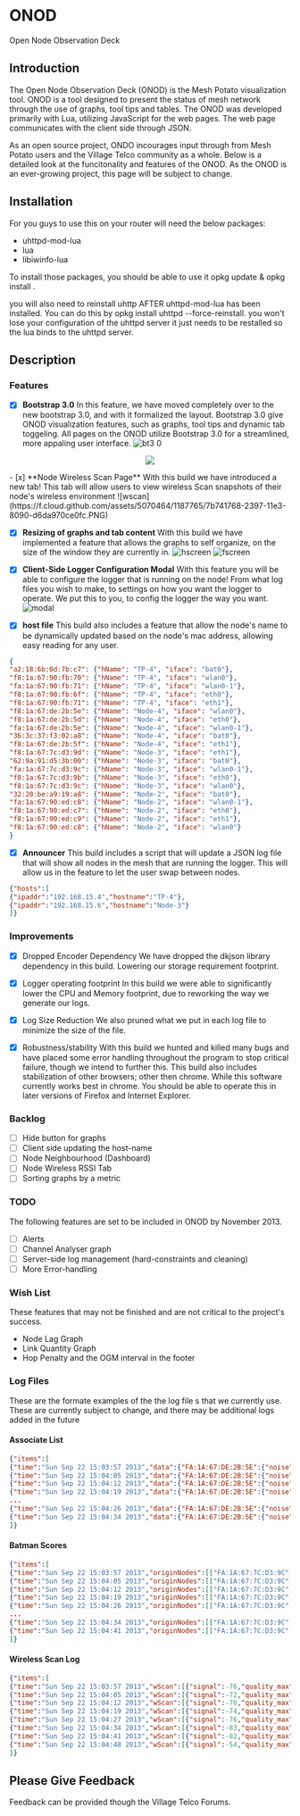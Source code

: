 ONOD
====

Open Node Observation Deck

## Introduction

The Open Node Observation Deck (ONOD) is the Mesh Potato visualization tool. ONOD is a tool designed to present the status of mesh network through the use of graphs, tool tips and tables. The ONOD was developed primarily with Lua, utilizing JavaScript for the web pages. The web page communicates with the client side through JSON.

As an open source project, ONDO incourages input through from Mesh Potato users and the Village Telco community as a whole. Below is a detailed look at the funcitonality and features of the ONOD. As the ONOD is an ever-growing project, this page will be subject to change.

## Installation 
For you guys to use this on your router will need the below packages: 

* uhttpd-mod-lua
* lua
* libiwinfo-lua

To install those packages, you should be able to use it opkg update & opkg install <required-package>.

you will also need to reinstall uhttp AFTER uhttpd-mod-lua has been installed. 
You can do this by opkg install uhttpd --force-reinstall. you won't lose your configuration of the uhttpd server
it just needs to be restalled so the lua binds to the uhttpd server. 

## Description

### Features
 
- [x] **Bootstrap 3.0**
In this feature, we have moved completely over to the new bootstrap 3.0, and with it formalized the layout. Bootstrap 3.0 give ONOD visualization features, such as graphs, tool tips and dynamic tab toggeling. All pages on the ONOD utilize Bootstrap 3.0 for a streamlined, more appaling user interface.
![bt3 0](https://f.cloud.github.com/assets/5070464/1187716/89906304-2394-11e3-8d4b-41dca1158303.PNG)
<p align="center">
 <img src="https://f.cloud.github.com/assets/5070464/1187771/1c402308-2398-11e3-9c60-0fb8233c8392.PNG"/>
</p>
- [x] **Node Wireless Scan Page**
With this build we have introduced a new tab! This tab will allow users to view wireless Scan snapshots of their node's wireless environment
![wscan](https://f.cloud.github.com/assets/5070464/1187765/7b741768-2397-11e3-8090-d6da970ce0fc.PNG)

- [x] **Resizing of graphs and tab content**
With this build we have implemented a feature that allows the graphs to self organize, on the size of the window they are currently in.
![hscreen](https://f.cloud.github.com/assets/5070464/1187770/f7d88c80-2397-11e3-8a19-78a43711d5ab.PNG)
![fscreen](https://f.cloud.github.com/assets/5070464/1187758/4b87624e-2397-11e3-9236-93120b6dafe0.PNG)

- [x] **Client-Side Logger Configuration Modal**
With this feature you will be able to configure the logger that is running on the node! From what log files you wish to make, to settings on how you want the logger to operate. We put this to you, to config the logger the way you want.
![modal](https://f.cloud.github.com/assets/5070464/1187741/0b8b7866-2396-11e3-9afc-1fa3ea72ffee.PNG)

- [x] **host file**
This build also includes a feature that allow the node's name to be dynamically updated based on the node's mac address, allowing easy reading for any user. 
```JSON
{
"a2:18:6b:0d:7b:c7": {"hName": "TP-4", "iface": "bat0"},
"f8:1a:67:90:fb:70": {"hName": "TP-4", "iface": "wlan0"},
"fa:1a:67:90:fb:71": {"hName": "TP-4", "iface": "wlan0-1"},
"f8:1a:67:90:fb:6f": {"hName": "TP-4", "iface": "eth0"},
"f8:1a:67:90:fb:71": {"hName": "TP-4", "iface": "eth1"},
"f8:1a:67:de:2b:5e": {"hName": "Node-4", "iface": "wlan0"},
"f8:1a:67:de:2b:5d": {"hName": "Node-4", "iface": "eth0"},
"fa:1a:67:de:2b:5e": {"hName": "Node-4", "iface": "wlan0-1"},
"36:3c:37:f3:02:a8": {"hName": "Node-4", "iface": "bat0"},
"f8:1a:67:de:2b:5f": {"hName": "Node-4", "iface": "eth1"},
"f8:1a:67:7c:d3:9d": {"hName": "Node-3", "iface": "eth1"},
"62:9a:91:d5:3b:00": {"hName": "Node-3", "iface": "bat0"},
"fa:1a:67:7c:d3:9c": {"hName": "Node-3", "iface": "wlan0-1"},
"f8:1a:67:7c:d3:9b": {"hName": "Node-3", "iface": "eth0"},
"f8:1a:67:7c:d3:9c": {"hName": "Node-3", "iface": "wlan0"},
"32:20:be:a9:19:a8": {"hName": "Node-2", "iface": "bat0"},
"fa:1a:67:90:ed:c8": {"hName": "Node-2", "iface": "wlan0-1"},
"f8:1a:67:90:ed:c7": {"hName": "Node-2", "iface": "eth0"},
"f8:1a:67:90:ed:c9": {"hName": "Node-2", "iface": "eth1"},
"f8:1a:67:90:ed:c8": {"hName": "Node-2", "iface": "wlan0"}
}
```
- [x] **Announcer**
This build includes a script that will update a JSON log file that will show all nodes in the mesh that are running the logger. This will allow us in the feature to let the user swap between nodes. 
```JSON
{"hosts":[
{"ipaddr":"192.168.15.4","hostname":"TP-4"},
{"ipaddr":"192.168.15.6","hostname":"Node-3"}
]}
```
### Improvements 

- [x] Dropped Encoder Dependency
We have dropped the dkjson library dependency in this build. Lowering our storage requirement footprint.

- [x] Logger operating footprint 
In this build we were able to significantly lower the CPU and Memory footprint, due to reworking the way we generate our logs.

- [x] Log Size Reduction
We also pruned what we put in each log file to minimize the size of the file. 

- [x] Robustness/stability
With this build we hunted and killed many bugs and have placed some error handling throughout the program to stop critical failure, though we intend to further this. This build also includes stabilization of other browsers; other then chrome. While this software currently works best in chrome. You should be able to operate this in later versions of Firefox and Internet Explorer.

### Backlog

- [ ] Hide button for graphs 
- [ ] Client side updating the host-name
- [ ] Node Neighbourhood (Dashboard)
- [ ] Node Wireless RSSI Tab 
- [ ] Sorting graphs by a metric 

### TODO 
The following features are set to be included in ONOD by November 2013.

- [ ] Alerts 
- [ ] Channel Analyser graph 
- [ ] Server-side log management (hard-constraints and cleaning)
- [ ] More Error-handling

### Wish List
These features that may not be finished and are not critical to the project's success.

* Node Lag Graph
* Link Quantity Graph
* Hop Penalty and the OGM interval in the footer 

### Log Files
These are the formate examples of the the log file s that we currently use. These are currently subject to change, and there may be additional logs added in the future

#### Associate List
```JSON
{"items":[
{"time":"Sun Sep 22 15:03:57 2013","data":{"FA:1A:67:DE:2B:5E":{"noise":-95,"signal":-7},"FA:1A:67:7C:D3:9C":{"noise":-95,"signal":-13},"FA:1A:67:90:FB:71":{"noise":-95,"signal":-82}}},
{"time":"Sun Sep 22 15:04:05 2013","data":{"FA:1A:67:DE:2B:5E":{"noise":-95,"signal":-11},"FA:1A:67:7C:D3:9C":{"noise":-95,"signal":-16},"FA:1A:67:90:FB:71":{"noise":-95,"signal":-82}}},
{"time":"Sun Sep 22 15:04:12 2013","data":{"FA:1A:67:DE:2B:5E":{"noise":-95,"signal":-13},"FA:1A:67:7C:D3:9C":{"noise":-95,"signal":-16},"FA:1A:67:90:FB:71":{"noise":-95,"signal":-83}}},
{"time":"Sun Sep 22 15:04:19 2013","data":{"FA:1A:67:DE:2B:5E":{"noise":-95,"signal":-8},"FA:1A:67:7C:D3:9C":{"noise":-95,"signal":-15},"FA:1A:67:90:FB:71":{"noise":-95,"signal":-85}}},
...
{"time":"Sun Sep 22 15:04:26 2013","data":{"FA:1A:67:DE:2B:5E":{"noise":-95,"signal":-8},"FA:1A:67:7C:D3:9C":{"noise":-95,"signal":-13},"FA:1A:67:90:FB:71":{"noise":-95,"signal":-83}}},
{"time":"Sun Sep 22 15:04:34 2013","data":{"FA:1A:67:DE:2B:5E":{"noise":-95,"signal":-11},"FA:1A:67:7C:D3:9C":{"noise":-95,"signal":-15},"FA:1A:67:90:FB:71":{"noise":-95,"signal":-83}}}
]}
```

#### Batman Scores
```JSON
{"items":[
{"time":"Sun Sep 22 15:03:57 2013","originNodes":[["FA:1A:67:7C:D3:9C",0.860,255],["FA:1A:67:DE:2B:5E",0.730,254],["FA:1A:67:90:FB:71",0.450,212]]},
{"time":"Sun Sep 22 15:04:05 2013","originNodes":[["FA:1A:67:7C:D3:9C",0.200,255],["FA:1A:67:DE:2B:5E",0.050,254],["FA:1A:67:90:FB:71",0.810,215]]},
{"time":"Sun Sep 22 15:04:12 2013","originNodes":[["FA:1A:67:7C:D3:9C",0.380,255],["FA:1A:67:DE:2B:5E",0.140,255],["FA:1A:67:90:FB:71",0.120,242]]},
{"time":"Sun Sep 22 15:04:19 2013","originNodes":[["FA:1A:67:7C:D3:9C",0.610,255],["FA:1A:67:DE:2B:5E",0.400,255],["FA:1A:67:90:FB:71",0.480,250]]},
{"time":"Sun Sep 22 15:04:26 2013","originNodes":[["FA:1A:67:7C:D3:9C",0.820,255],["FA:1A:67:DE:2B:5E",0.580,255],["FA:1A:67:90:FB:71",0.820,248]]},
...
{"time":"Sun Sep 22 15:04:34 2013","originNodes":[["FA:1A:67:7C:D3:9C",0.100,255],["FA:1A:67:DE:2B:5E",0.840,255],["FA:1A:67:90:FB:71",0.220,251]]},
{"time":"Sun Sep 22 15:04:41 2013","originNodes":[["FA:1A:67:7C:D3:9C",0.390,255],["FA:1A:67:DE:2B:5E",0.240,255],["FA:1A:67:90:FB:71",1.510,251]]}
]}
```

#### Wireless Scan Log 
```JSON
{"items":[
{"time":"Sun Sep 22 15:03:57 2013","wScan":[{"signal":-76,"quality_max":70,"ssid":"vt-mesh","encryption":"None","channel":1,"bssid":"02:CA:FF:EE:BA:BE","mode":"Ad-Hoc","quality":34},{"signal":-77,"quality_max":70,"ssid":"VT-SECN-AP","encryption":"WPA PSK (TKIP)","channel":1,"bssid":"F8:1A:67:DE:2B:5E","mode":"Master","quality":33},{"signal":-85,"quality_max":70,"ssid":"VT-SECN-AP","encryption":"WPA PSK (TKIP)","channel":1,"bssid":"F8:1A:67:7C:D3:9C","mode":"Master","quality":25},{"signal":-84,"quality_max":70,"ssid":"VT-SECN-AP","encryption":"WPA PSK (TKIP)","channel":1,"bssid":"F8:1A:67:90:FB:70","mode":"Master","quality":26},{"signal":-56,"quality_max":70,"ssid":"HomeNet","encryption":"WPA2 PSK (CCMP)","channel":6,"bssid":"D4:A0:2A:31:12:AA","mode":"Master","quality":54},{"signal":-89,"quality_max":70,"ssid":"ComedyCentral","encryption":"WPA2 PSK (CCMP)","channel":1,"bssid":"44:D8:84:69:B6:8D","mode":"Master","quality":21}]},
{"time":"Sun Sep 22 15:04:05 2013","wScan":[{"signal":-72,"quality_max":70,"ssid":"vt-mesh","encryption":"None","channel":1,"bssid":"02:CA:FF:EE:BA:BE","mode":"Ad-Hoc","quality":38},{"signal":-83,"quality_max":70,"ssid":"VT-SECN-AP","encryption":"WPA PSK (TKIP)","channel":1,"bssid":"F8:1A:67:DE:2B:5E","mode":"Master","quality":27},{"signal":-81,"quality_max":70,"ssid":"VT-SECN-AP","encryption":"WPA PSK (TKIP)","channel":1,"bssid":"F8:1A:67:7C:D3:9C","mode":"Master","quality":29},{"signal":-82,"quality_max":70,"ssid":"VT-SECN-AP","encryption":"WPA PSK (TKIP)","channel":1,"bssid":"F8:1A:67:90:FB:70","mode":"Master","quality":28},{"signal":-55,"quality_max":70,"ssid":"HomeNet","encryption":"WPA2 PSK (CCMP)","channel":6,"bssid":"D4:A0:2A:31:12:AA","mode":"Master","quality":55},{"signal":-88,"quality_max":70,"ssid":"ComedyCentral","encryption":"WPA2 PSK (CCMP)","channel":1,"bssid":"44:D8:84:69:B6:8D","mode":"Master","quality":22}]},
{"time":"Sun Sep 22 15:04:12 2013","wScan":[{"signal":-70,"quality_max":70,"ssid":"vt-mesh","encryption":"None","channel":1,"bssid":"02:CA:FF:EE:BA:BE","mode":"Ad-Hoc","quality":40},{"signal":-62,"quality_max":70,"ssid":"VT-SECN-AP","encryption":"WPA PSK (TKIP)","channel":1,"bssid":"F8:1A:67:DE:2B:5E","mode":"Master","quality":48},{"signal":-84,"quality_max":70,"ssid":"VT-SECN-AP","encryption":"WPA PSK (TKIP)","channel":1,"bssid":"F8:1A:67:7C:D3:9C","mode":"Master","quality":26},{"signal":-85,"quality_max":70,"ssid":"VT-SECN-AP","encryption":"WPA PSK (TKIP)","channel":1,"bssid":"F8:1A:67:90:FB:70","mode":"Master","quality":25},{"signal":-55,"quality_max":70,"ssid":"HomeNet","encryption":"WPA2 PSK (CCMP)","channel":6,"bssid":"D4:A0:2A:31:12:AA","mode":"Master","quality":55},{"signal":-88,"quality_max":70,"ssid":"ComedyCentral","encryption":"WPA2 PSK (CCMP)","channel":1,"bssid":"44:D8:84:69:B6:8D","mode":"Master","quality":22}]},
{"time":"Sun Sep 22 15:04:19 2013","wScan":[{"signal":-74,"quality_max":70,"ssid":"vt-mesh","encryption":"None","channel":1,"bssid":"02:CA:FF:EE:BA:BE","mode":"Ad-Hoc","quality":36},{"signal":-76,"quality_max":70,"ssid":"VT-SECN-AP","encryption":"WPA PSK (TKIP)","channel":1,"bssid":"F8:1A:67:DE:2B:5E","mode":"Master","quality":34},{"signal":-70,"quality_max":70,"ssid":"VT-SECN-AP","encryption":"WPA PSK (TKIP)","channel":1,"bssid":"F8:1A:67:7C:D3:9C","mode":"Master","quality":40},{"signal":-83,"quality_max":70,"ssid":"VT-SECN-AP","encryption":"WPA PSK (TKIP)","channel":1,"bssid":"F8:1A:67:90:FB:70","mode":"Master","quality":27},{"signal":-58,"quality_max":70,"ssid":"HomeNet","encryption":"WPA2 PSK (CCMP)","channel":6,"bssid":"D4:A0:2A:31:12:AA","mode":"Master","quality":52},{"signal":-88,"quality_max":70,"ssid":"ComedyCentral","encryption":"WPA2 PSK (CCMP)","channel":1,"bssid":"44:D8:84:69:B6:8D","mode":"Master","quality":22}]},
{"time":"Sun Sep 22 15:04:27 2013","wScan":[{"signal":-76,"quality_max":70,"ssid":"vt-mesh","encryption":"None","channel":1,"bssid":"02:CA:FF:EE:BA:BE","mode":"Ad-Hoc","quality":34},{"signal":-75,"quality_max":70,"ssid":"VT-SECN-AP","encryption":"WPA PSK (TKIP)","channel":1,"bssid":"F8:1A:67:DE:2B:5E","mode":"Master","quality":35},{"signal":-85,"quality_max":70,"ssid":"VT-SECN-AP","encryption":"WPA PSK (TKIP)","channel":1,"bssid":"F8:1A:67:7C:D3:9C","mode":"Master","quality":25},{"signal":-82,"quality_max":70,"ssid":"VT-SECN-AP","encryption":"WPA PSK (TKIP)","channel":1,"bssid":"F8:1A:67:90:FB:70","mode":"Master","quality":28},{"signal":-58,"quality_max":70,"ssid":"HomeNet","encryption":"WPA2 PSK (CCMP)","channel":6,"bssid":"D4:A0:2A:31:12:AA","mode":"Master","quality":52},{"signal":-89,"quality_max":70,"ssid":"ComedyCentral","encryption":"WPA2 PSK (CCMP)","channel":1,"bssid":"44:D8:84:69:B6:8D","mode":"Master","quality":21}]},
{"time":"Sun Sep 22 15:04:34 2013","wScan":[{"signal":-83,"quality_max":70,"ssid":"vt-mesh","encryption":"None","channel":1,"bssid":"02:CA:FF:EE:BA:BE","mode":"Ad-Hoc","quality":27},{"signal":-74,"quality_max":70,"ssid":"VT-SECN-AP","encryption":"WPA PSK (TKIP)","channel":1,"bssid":"F8:1A:67:DE:2B:5E","mode":"Master","quality":36},{"signal":-66,"quality_max":70,"ssid":"VT-SECN-AP","encryption":"WPA PSK (TKIP)","channel":1,"bssid":"F8:1A:67:7C:D3:9C","mode":"Master","quality":44},{"signal":-82,"quality_max":70,"ssid":"VT-SECN-AP","encryption":"WPA PSK (TKIP)","channel":1,"bssid":"F8:1A:67:90:FB:70","mode":"Master","quality":28},{"signal":-52,"quality_max":70,"ssid":"HomeNet","encryption":"WPA2 PSK (CCMP)","channel":6,"bssid":"D4:A0:2A:31:12:AA","mode":"Master","quality":58},{"signal":-89,"quality_max":70,"ssid":"ComedyCentral","encryption":"WPA2 PSK (CCMP)","channel":1,"bssid":"44:D8:84:69:B6:8D","mode":"Master","quality":21},{"signal":-88,"quality_max":70,"ssid":"NETGEAR99","encryption":"WPA2 PSK (CCMP)","channel":6,"bssid":"00:8E:F2:8F:95:EA","mode":"Master","quality":22}]},
{"time":"Sun Sep 22 15:04:41 2013","wScan":[{"signal":-82,"quality_max":70,"ssid":"vt-mesh","encryption":"None","channel":1,"bssid":"02:CA:FF:EE:BA:BE","mode":"Ad-Hoc","quality":28},{"signal":-11,"quality_max":70,"ssid":"VT-SECN-AP","encryption":"WPA PSK (TKIP)","channel":1,"bssid":"F8:1A:67:DE:2B:5E","mode":"Master","quality":70},{"signal":-72,"quality_max":70,"ssid":"VT-SECN-AP","encryption":"WPA PSK (TKIP)","channel":1,"bssid":"F8:1A:67:7C:D3:9C","mode":"Master","quality":38},{"signal":-83,"quality_max":70,"ssid":"VT-SECN-AP","encryption":"WPA PSK (TKIP)","channel":1,"bssid":"F8:1A:67:90:FB:70","mode":"Master","quality":27},{"signal":-55,"quality_max":70,"ssid":"HomeNet","encryption":"WPA2 PSK (CCMP)","channel":6,"bssid":"D4:A0:2A:31:12:AA","mode":"Master","quality":55},{"signal":-89,"quality_max":70,"ssid":"ComedyCentral","encryption":"WPA2 PSK (CCMP)","channel":1,"bssid":"44:D8:84:69:B6:8D","mode":"Master","quality":21},{"signal":-86,"quality_max":70,"ssid":"NETGEAR99","encryption":"WPA2 PSK (CCMP)","channel":6,"bssid":"00:8E:F2:8F:95:EA","mode":"Master","quality":24}]},
{"time":"Sun Sep 22 15:04:48 2013","wScan":[{"signal":-54,"quality_max":70,"ssid":"vt-mesh","encryption":"None","channel":1,"bssid":"02:CA:FF:EE:BA:BE","mode":"Ad-Hoc","quality":56},{"signal":-72,"quality_max":70,"ssid":"VT-SECN-AP","encryption":"WPA PSK (TKIP)","channel":1,"bssid":"F8:1A:67:DE:2B:5E","mode":"Master","quality":38},{"signal":-14,"quality_max":70,"ssid":"VT-SECN-AP","encryption":"WPA PSK (TKIP)","channel":1,"bssid":"F8:1A:67:7C:D3:9C","mode":"Master","quality":70},{"signal":-84,"quality_max":70,"ssid":"VT-SECN-AP","encryption":"WPA PSK (TKIP)","channel":1,"bssid":"F8:1A:67:90:FB:70","mode":"Master","quality":26},{"signal":-58,"quality_max":70,"ssid":"HomeNet","encryption":"WPA2 PSK (CCMP)","channel":6,"bssid":"D4:A0:2A:31:12:AA","mode":"Master","quality":52},{"signal":-88,"quality_max":70,"ssid":"ComedyCentral","encryption":"WPA2 PSK (CCMP)","channel":1,"bssid":"44:D8:84:69:B6:8D","mode":"Master","quality":22},{"signal":-86,"quality_max":70,"ssid":"NETGEAR99","encryption":"WPA2 PSK (CCMP)","channel":6,"bssid":"00:8E:F2:8F:95:EA","mode":"Master","quality":24}]}
]}
```

## Please Give Feedback

Feedback can be provided though the Village Telco Forums.

